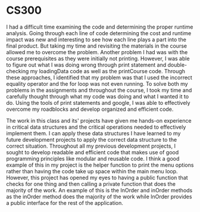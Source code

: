 # CS300

I had a difficult time examining the code and determining the proper runtime analysis. Going through each line of code determining the cost and runtime impact was new and interesting to see how each line plays a part into the final product. But taking my time and revisiting the materials in the course allowed me to overcome the problem. Another problem I had was with the course prerequisites as they were initially not printing. However, I was able to figure out what I was doing wrong through print statement and double-checking my loadingData code as well as the printCourse code. Through these approaches, I identified that my problem was that I used the incorrect equality operator and the for loop was not even running. To solve both my problems in the assignments and throughout the course, I took my time and carefully thought through what my code was doing and what I wanted it to do. Using the tools of print statements and google, I was able to effectively overcome my roadblocks and develop organized and efficient code. 

The work in this class and its' projects have given me hands-on experience in critical data structures and the critical operations needed to effectively implement them. I can apply these data structures I have learned to my future development projects to apply the correct data structure to the correct situation. Throughout all my previous development projects, I sought to develop readable and efficient code that makes use of good programming principles like modular and reusable code. I think a good example of this in my project is the helper function to print the menu options rather than having the code take up space within the main menu loop. However, this project has opened my eyes to having a public function that checks for one thing and then calling a private function that does the majority of the work. An example of this is the InOrder and inOrder methods as the inOrder method does the majority of the work while InOrder provides a public interface for the rest of the application. 

